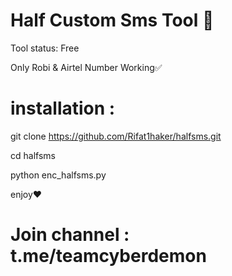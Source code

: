 # Half Custom Sms Tool 🙂

Tool status: Free

Only Robi & Airtel Number Working✅

# installation : 

git clone https://github.com/Rifat1haker/halfsms.git

cd halfsms

python enc_halfsms.py

enjoy❤️

# Join channel : t.me/teamcyberdemon
